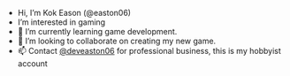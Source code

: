 - Hi, I’m Kok Eason (@easton06)
- I’m interested in gaming
- 🌱 I’m currently learning game development.
- 💞️ I’m looking to collaborate on creating my new game.
- 📫 Contact [@deveaston06](https://github.com/deveaston06) for professional business, this is my hobbyist account

<!---
easton06/easton06 is a ✨ special ✨ repository because its `README.md` (this file) appears on your GitHub profile.
You can click the Preview link to take a look at your changes.
--->
